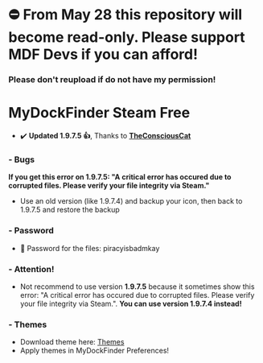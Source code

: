 # ⛔ From May 28 this repository will become read-only. Please support MDF Devs if you can afford!
### Please don't reupload if do not have my permission!
# MyDockFinder Steam Free
- :heavy_check_mark: **Updated 1.9.7.5 👍**, Thanks to [**TheConsciousCat**](https://www.youtube.com/channel/UCKhyCmsVRFywD1W0qa9pY2A)

### - Bugs
**If you get this error on 1.9.7.5: "A critical error has occured due to corrupted files. Please verify your file integrity via Steam."**
- Use an old version (like 1.9.7.4) and backup your icon, then back to 1.9.7.5 and restore the backup

### - Password
- 🔑 Password for the files: piracyisbadmkay

### - Attention!
- Not recommend to use version **1.9.7.5** because it sometimes show this error: "A critical error has occured due to corrupted files. Please verify your file integrity via Steam.". **You can use version 1.9.7.4 instead!**

### - Themes
- Download theme here: [Themes](https://github.com/justinl99/mydockfinder-steam-free/tree/main/Themes)
- Apply themes in MyDockFinder Preferences!
